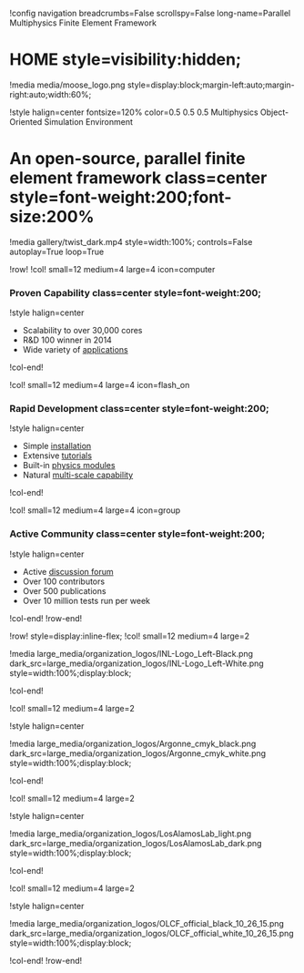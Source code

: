 !config navigation breadcrumbs=False scrollspy=False long-name=Parallel Multiphysics Finite Element Framework

# HOME style=visibility:hidden;

!media media/moose_logo.png style=display:block;margin-left:auto;margin-right:auto;width:60%;

!style halign=center fontsize=120% color=0.5 0.5 0.5
Multiphysics Object-Oriented Simulation Environment

# An open-source, parallel finite element framework class=center style=font-weight:200;font-size:200%

!media gallery/twist_dark.mp4 style=width:100%; controls=False autoplay=True loop=True

!row!
!col! small=12 medium=4 large=4 icon=computer
### Proven Capability class=center style=font-weight:200;

!style halign=center

- Scalability to over 30,000 cores
- R&D 100 winner in 2014
- Wide variety of [applications](application_usage/tracked_apps.md)

!col-end!

!col! small=12 medium=4 large=4 icon=flash_on
### Rapid Development class=center style=font-weight:200;

!style halign=center

- Simple [installation](getting_started/installation/index.md)
- Extensive [tutorials](getting_started/examples_and_tutorials/index.md)
- Built-in [physics modules](modules/index.md)
- Natural [multi-scale capability](framework:syntax/MultiApps/index.md)

!col-end!

!col! small=12 medium=4 large=4 icon=group
### Active Community class=center style=font-weight:200;

!style halign=center

- Active [discussion forum](https://github.com/idaholab/moose/discussions)
- Over 100 contributors
- Over 500 publications
- Over 10 million tests run per week

!col-end!
!row-end!

!row! style=display:inline-flex;
!col! small=12 medium=4 large=2

!media large_media/organization_logos/INL-Logo_Left-Black.png dark_src=large_media/organization_logos/INL-Logo_Left-White.png style=width:100%;display:block;

!col-end!

!col! small=12 medium=4 large=2

!style halign=center

!media large_media/organization_logos/Argonne_cmyk_black.png dark_src=large_media/organization_logos/Argonne_cmyk_white.png style=width:100%;display:block;

!col-end!

!col! small=12 medium=4 large=2

!style halign=center

!media large_media/organization_logos/LosAlamosLab_light.png dark_src=large_media/organization_logos/LosAlamosLab_dark.png style=width:100%;display:block;

!col-end!

!col! small=12 medium=4 large=2

!style halign=center

!media large_media/organization_logos/OLCF_official_black_10_26_15.png dark_src=large_media/organization_logos/OLCF_official_white_10_26_15.png style=width:100%;display:block;

!col-end!
!row-end!






